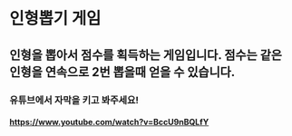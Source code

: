 # 인형뽑기 게임
## 인형을 뽑아서 점수를 획득하는 게임입니다. 점수는 같은 인형을 연속으로 2번 뽑을때 얻을 수 있습니다.


### 유튜브에서 자막을 키고 봐주세요!
#### https://www.youtube.com/watch?v=BccU9nBQLfY
